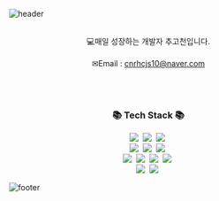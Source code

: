 ![header](https://capsule-render.vercel.app/api?&type=waving&color=timeAuto&height=180&section=header&text=GoCheon's%20Hub&fontSize=50&animation=fadeIn&fontAlignY=45)

<br>
<div align='center'>💻매일 성장하는 개발자 추고천입니다.</div>
<br>
<div align='center'> ✉Email : <a href="mailto:cnrhcjs10@naver.com">cnrhcjs10@naver.com</a></div>




<br>
<br>
<br>


<h3 align="center">📚 Tech Stack 📚</h3>

<p align="center">
  <img src="https://img.shields.io/badge/javascript-F7DF1E?style=flat-square&logo=JavaScript&logoColor=white"/></a>&nbsp
  <img src="https://img.shields.io/badge/Java-007396?style=flat-square&logo=Java&logoColor=white"/></a>&nbsp
  <img src="https://img.shields.io/badge/css3-1572B6?style=flat-square&logo=CSS3&logoColor=white"/></a>&nbsp 
  <br>
  <img src="https://img.shields.io/badge/Spring-6DB33F?style=flat-square&logo=Spring&logoColor=white"/></a>&nbsp
  <img src="https://img.shields.io/badge/html5-E34F26?style=flat-square&logo=html5&logoColor=white"/></a>&nbsp
  <img src="https://img.shields.io/badge/jquery-0769AD?style=flat-square&logo=jQuery&logoColor=white"/></a>&nbsp
  
 
 
  <br>
  <img src="https://img.shields.io/badge/Mysql-E6B91E?style=flat-square&logo=MySql&logoColor=white"/></a>&nbsp 
  <img src="https://img.shields.io/badge/json-000000?style=flat-square&logo=JSON&logoColor=white"/></a>&nbsp
  <img src="https://img.shields.io/badge/Node.js-009639?style=flat-square&logo=Node.js&logoColor=white"/></a>&nbsp
  <img src="https://img.shields.io/badge/Apache%20Tomcat-F8DC75?style=flat-square&logo=Apache%20Tomcat&logoColor=white"/></a>&nbsp
  <br>
  <img src="https://img.shields.io/badge/AWS-232F3E?style=flat-square&logo=AmazonAWS&logoColor=white"/></a>&nbsp 
  <img src="https://img.shields.io/badge/react-61DAFB?style=flat-square&logo=React&logoColor=white"/></a>&nbsp 
 

  



![footer](https://capsule-render.vercel.app/api?type=waving&color=auto&height=100&section=footer)
